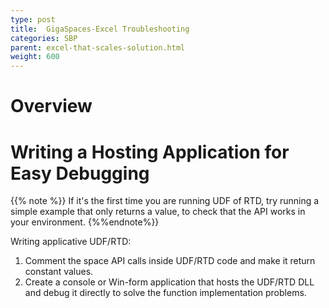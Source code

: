 ```yaml
---
type: post
title:  GigaSpaces-Excel Troubleshooting
categories: SBP
parent: excel-that-scales-solution.html
weight: 600
---
```


# Overview

# Writing a Hosting Application for Easy Debugging

{{% note %}}
If it's the first time you are running UDF of RTD, try running a simple example that only returns a value, to check that the API works in your environment.
{%%endnote%}}

Writing applicative UDF/RTD:

1. Comment the space API calls inside UDF/RTD code and make it return constant values.
2. Create a console or Win-form application that hosts the UDF/RTD DLL and debug it directly to solve the function implementation problems.
